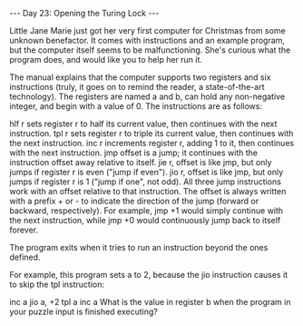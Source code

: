 
--- Day 23: Opening the Turing Lock ---

Little Jane Marie just got her very first computer for Christmas from some unknown benefactor. It comes with instructions and an example program, but the computer itself seems to be malfunctioning. She's curious what the program does, and would like you to help her run it.

The manual explains that the computer supports two registers and six instructions (truly, it goes on to remind the reader, a state-of-the-art technology). The registers are named a and b, can hold any non-negative integer, and begin with a value of 0. The instructions are as follows:

hlf r sets register r to half its current value, then continues with the next instruction.
tpl r sets register r to triple its current value, then continues with the next instruction.
inc r increments register r, adding 1 to it, then continues with the next instruction.
jmp offset is a jump; it continues with the instruction offset away relative to itself.
jie r, offset is like jmp, but only jumps if register r is even ("jump if even").
jio r, offset is like jmp, but only jumps if register r is 1 ("jump if one", not odd).
All three jump instructions work with an offset relative to that instruction. The offset is always written with a prefix + or - to indicate the direction of the jump (forward or backward, respectively). For example, jmp +1 would simply continue with the next instruction, while jmp +0 would continuously jump back to itself forever.

The program exits when it tries to run an instruction beyond the ones defined.

For example, this program sets a to 2, because the jio instruction causes it to skip the tpl instruction:

inc a
jio a, +2
tpl a
inc a
What is the value in register b when the program in your puzzle input is finished executing?
